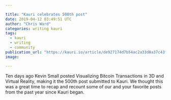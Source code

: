 ```yaml
---

title: "Kauri celebrates 500th post"
date: 2019-04-12 03:49:51 UTC
author: "Chris Ward"
categories: writing kauri
tags:
  - kauri
  - writing
  - community
publication_url: "https://kauri.io/article/de927174d7b54ac2a33d8a37c43f9797"
image:

---
```

Ten days ago Kevin Small posted Visualizing Bitcoin Transactions in 3D and Virtual Reality, making it the 500th post submitted to Kauri. We thought this was a great time to recap and recount some of our and your favorite posts from the past year since Kauri began.

